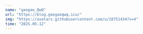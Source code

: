 ```yaml
---
name: "gaogao_QwQ"
url: "https://blog.gaogaoqwq.icu/"
img: "https://avatars.githubusercontent.com/u/28751434?v=4"
time: "2025.05.12"
---
```

